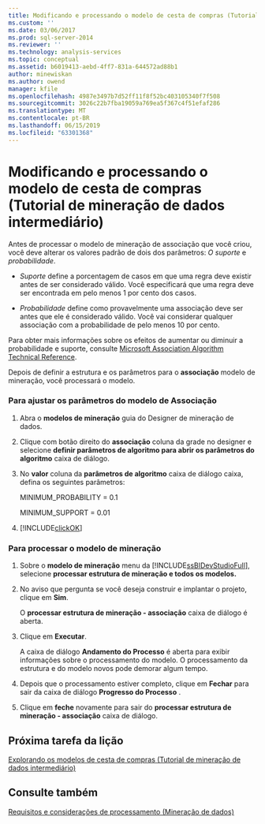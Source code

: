 ```yaml
---
title: Modificando e processando o modelo de cesta de compras (Tutorial de mineração de dados intermediário) | Microsoft Docs
ms.custom: ''
ms.date: 03/06/2017
ms.prod: sql-server-2014
ms.reviewer: ''
ms.technology: analysis-services
ms.topic: conceptual
ms.assetid: b6019413-aebd-4ff7-831a-644572ad88b1
author: minewiskan
ms.author: owend
manager: kfile
ms.openlocfilehash: 4987e3497b7d52ff11f8f52bc403105340f7f508
ms.sourcegitcommit: 3026c22b7fba19059a769ea5f367c4f51efaf286
ms.translationtype: MT
ms.contentlocale: pt-BR
ms.lasthandoff: 06/15/2019
ms.locfileid: "63301368"
---
```

# <a name="modifying-and-processing-the-market-basket-model-intermediate-data-mining-tutorial"></a>Modificando e processando o modelo de cesta de compras (Tutorial de mineração de dados intermediário)
  Antes de processar o modelo de mineração de associação que você criou, você deve alterar os valores padrão de dois dos parâmetros: *O suporte* e *probabilidade*.  
  
-   *Suporte* define a porcentagem de casos em que uma regra deve existir antes de ser considerado válido. Você especificará que uma regra deve ser encontrada em pelo menos 1 por cento dos casos.  
  
-   *Probabilidade* define como provavelmente uma associação deve ser antes que ele é considerado válido. Você vai considerar qualquer associação com a probabilidade de pelo menos 10 por cento.  
  
 Para obter mais informações sobre os efeitos de aumentar ou diminuir a probabilidade e suporte, consulte [Microsoft Association Algorithm Technical Reference](../../2014/analysis-services/data-mining/microsoft-association-algorithm-technical-reference.md).  
  
 Depois de definir a estrutura e os parâmetros para o **associação** modelo de mineração, você processará o modelo.  
  
### <a name="to-adjust-the-parameters-of-the-association-model"></a>Para ajustar os parâmetros do modelo de Associação  
  
1.  Abra o **modelos de mineração** guia do Designer de mineração de dados.  
  
2.  Clique com botão direito do **associação** coluna da grade no designer e selecione **definir parâmetros de algoritmo para abrir os parâmetros do algoritmo** caixa de diálogo.  
  
3.  No **valor** coluna da **parâmetros de algoritmo** caixa de diálogo caixa, defina os seguintes parâmetros:  
  
     MINIMUM_PROBABILITY = 0.1  
  
     MINIMUM_SUPPORT = 0.01  
  
4.  [!INCLUDE[clickOK](../includes/clickok-md.md)]  
  
### <a name="to-process-the-mining-model"></a>Para processar o modelo de mineração  
  
1.  Sobre o **modelo de mineração** menu da [!INCLUDE[ssBIDevStudioFull](../includes/ssbidevstudiofull-md.md)], selecione **processar estrutura de mineração e todos os modelos.**  
  
2.  No aviso que pergunta se você deseja construir e implantar o projeto, clique em **Sim**.  
  
     O **processar estrutura de mineração - associação** caixa de diálogo é aberta.  
  
3.  Clique em **Executar**.  
  
     A caixa de diálogo **Andamento do Processo** é aberta para exibir informações sobre o processamento do modelo. O processamento da estrutura e do modelo novos pode demorar algum tempo.  
  
4.  Depois que o processamento estiver completo, clique em **Fechar** para sair da caixa de diálogo **Progresso do Processo** .  
  
5.  Clique em **feche** novamente para sair do **processar estrutura de mineração - associação** caixa de diálogo.  
  
## <a name="next-task-in-lesson"></a>Próxima tarefa da lição  
 [Explorando os modelos de cesta de compras &#40;Tutorial de mineração de dados intermediário&#41;](../../2014/tutorials/exploring-the-market-basket-models-intermediate-data-mining-tutorial.md)  
  
## <a name="see-also"></a>Consulte também  
 [Requisitos e considerações de processamento &#40;Mineração de dados&#41;](../../2014/analysis-services/data-mining/processing-requirements-and-considerations-data-mining.md)  
  
  

